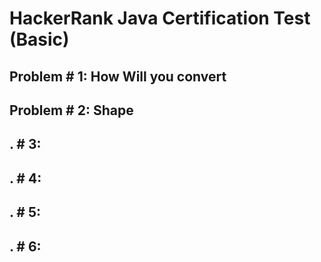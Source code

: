 # HackerRank Java Certification Test (Basic)

## Problem # 1: How Will you convert


## Problem # 2: Shape


## . # 3:


## . # 4:


## . # 5:


## . # 6:

